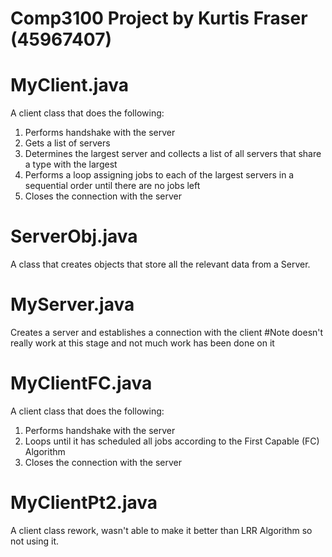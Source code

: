 # Comp3100 Project by Kurtis Fraser (45967407)

# MyClient.java
A client class that does the following:
1. Performs handshake with the server
2. Gets a list of servers
3. Determines the largest server and collects a list of all servers that share a type with the largest
4. Performs a loop assigning jobs to each of the largest servers in a sequential order until there are no jobs left
5. Closes the connection with the server

# ServerObj.java
A class that creates objects that store all the relevant data from a Server.

# MyServer.java
Creates a server and establishes a connection with the client
#Note doesn't really work at this stage and not much work has been done on it

# MyClientFC.java
A client class that does the following:
1. Performs handshake with the server
2. Loops until it has scheduled all jobs according to the First Capable (FC) Algorithm
5. Closes the connection with the server

# MyClientPt2.java
A client class rework, wasn't able to make it better than LRR Algorithm so not using it.